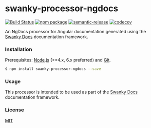 # swanky-processor-ngdocs 
[![Build Status](https://travis-ci.org/swanky-docs/swanky-processor-ngdocs.svg?branch=master)](https://travis-ci.org/swanky-docs/swanky-processor-ngdocs) [![npm package](https://img.shields.io/npm/v/swanky-processor-ngdocs.svg)](https://www.npmjs.com/package/swanky-processor-ngdocs) [![semantic-release](https://img.shields.io/badge/%20%20%F0%9F%93%A6%F0%9F%9A%80-semantic--release-e10079.svg)](https://github.com/semantic-release/semantic-release) [![codecov](https://codecov.io/gh/swanky-docs/swanky-processor-ngdocs/branch/master/graph/badge.svg)](https://codecov.io/gh/swanky-docs/swanky-processor-ngdocs)

An NgDocs processor for Angular documentation generated using the [Swanky Docs](https://swanky-docs.github.io/) documentation framework.

### Installation

Prerequisites: [Node.js](https://nodejs.org/en/) (>=4.x, 6.x preferred) and [Git](https://git-scm.com/).

``` bash
$ npm install swanky-processor-ngdocs --save
```

### Usage

This processor is intended to be used as part of the [Swanky Docs](https://swanky-docs.github.io/) documentation framework.

### License

[MIT](http://opensource.org/licenses/MIT)